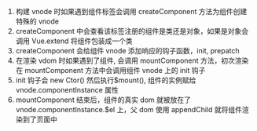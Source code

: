 1. 构建 vnode 时如果遇到组件标签会调用 createComponent 方法为组件创建特殊的 vnode
2. createComponent 中会查看该标签注册的组件是类还是对象，如果是对象会调用 Vue.extend 将组件包装成一个类
3. createComponent 会给组件 vnode 添加响应的钩子函数，init, prepatch
4. 在渲染 vdom 时如果遇到了组件, 会调用 mountComponent 方法，初次渲染在 mountComponent 方法中会调用组件 vnode 上的 init 钩子
5. init 钩子会 new Ctor() 然后执行$mount(), 组件的实例赋给 vnode.componentInstance 属性
6. mountComponent 结束后，组件的真实 dom 就被放在了 vnode.componentInstance.$el 上，父 dom 使用 appendChild 就将组件渲染到了页面中
